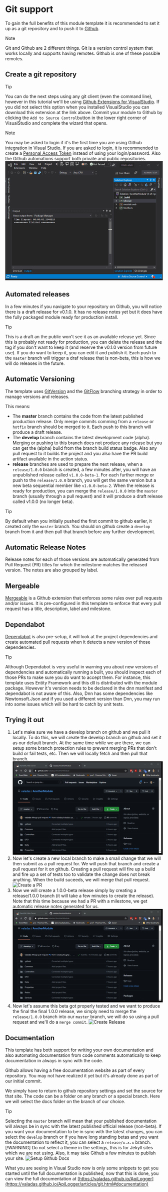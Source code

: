 ﻿# Git support

To gain the full benefits of this module template it is recommended to set it up as a git repository and to push it to [Github](https://github.com).

> [!NOTE]
> Git and Github are 2 different things. Git is a version control system that works locally and supports having remotes. Github is one of these possible remotes.
## Create a git repository

> [!TIP]
> You can do the next steps using any git client (even the command line), however in this tutorial we'll be using [Github Extensions for VisualStudio](https://visualstudio.github.com/). If you did not select this option when you installed VisualStudio you can download this extension at the link above.
Commit your module to Github by clicking the `Add to Source Control`button in the lower right corner of VisualStudio and complete the wizard that opens.

> [!NOTE]
> You may be asked to login if it's the first time you are using Github integration in Visual Studio. If you are asked to login, it is recommended to create a [Personal Access Token](https://docs.github.com/en/github/authenticating-to-github/creating-a-personal-access-token) instead of using your login/password. Also the Github automations support both private and public repositories.
![Initial Commit](../images/initial-commit.gif)

## Automated releases

In a few minutes if you navigate to your repository on Github, you will notice there is a draft release for v0.1.0. It has no release notes yet but it does have the fully packaged module ready for production install.

> [!TIP]
> This is a draft an the public won't see it as an available release yet. Since this is probably not ready for production, you can delete the release and the tag if you don't want to keep it (and reserve the v0.1.0 version from future use). If you do want to keep it, you can edit it and publish it. Each push to the `master` branch will trigger a draf release that is non-beta, this is how we will do releases in the future.
## Automatic Versioning

The template uses [GitVersion](https://github.com/GitTools/GitVersion) and the [GitFlow](https://gitversion.net/docs/git-branching-strategies/gitflow) branching strategy in order to manage versions and releases.

This means:
- The **master** branch contains the code from the latest published production release. Only merge commits comming from a `release` or `hotfix` branch should be merged to it. Each push to this branch will produce a draft release.
- The **develop** branch contains the latest development code (alpha). Merging or pushing to this branch does not produce any release but you can get the (alpha) build from the branch build status badge. Also any pull request to it builds the project and you also have the PR build artifact available in the action status.
- **release** branches are used to prepare the next release, when a `release/1.0.0` branch is created, a few minutes after, you will have an unpublished release called `v1.0.0-beta-1`. For each further merge or push to the `release/1.0.0` branch, you will get the same version but a new beta sequential member like `v1.0.0-beta-2`. When the release is ready for production, you can merge the `release/1.0.0` into the `master` branch (usually through a pull request) and it will produce a draft release called v1.0.0 (no longer beta).

> [!TIP]
> By default when you initially pushed the first commit to github earlier, it created only the `master` branch. You should on github create a `develop` branch from it and then pull that branch before any further development.
## Automatic Release Notes

Release notes for each of those versions are automatically generated from Pull Request (PR) titles for which the milestone matches the released version. The notes are also grouped by label.

## Mergeable

[Mergeable](https://mergeable.readthedocs.io/en/latest/index.html) is a Github extension that enforces some rules over pull requests and/or issues. It is pre-configured in this template to enforce that every pull request has a title, description, label and milestone.

## Dependabot

[Dependabot](https://dependabot.com/) is also pre-setup, it will look at the project dependencies and create automated pull requests when it detects a new version of those dependencies.

> [!TIP]
> Although Dependabot is very useful in warning you about new versions of dependencies and automatically running a built, you should inspect each of those PRs to make sure you do want to accept them. For instance, this template uses Entity Framework and this dll is distributed with the module package. However it's version needs to be declared in the dnn manifest and dependabot is not aware of this. Also, Dnn has some dependencies like Newtonsoft.Json and if you used a different version than Dnn, you may run into some issues which will be hard to catch by unit tests.
## Trying it out

1. Let's make sure we have a develop branch on github and we pull it locally. To do this, we will create the develop branch on github and set it as our default branch. At the same time while we are there, we can setup some branch protection rules to prevent merging PRs that don't build or fail tests, etc. Then we will locally fetch and then pull that branch.
![Create develop branch](../images/create-develop-branch.gif)
2. Now let's create a new local branch to make a small change that we will then submit as a pull request for. We will push that branch and create a pull request for it on github. Creating a pull request will fire up a build and fire up a set of tests too to validate the change does not break anything. When the build suceeds, we will merge that pull request.
![Create a PR](../images/create-pull-request.gif)
3. Now we will create a 1.0.0-beta release simply by creating a release/1.0.0 branch (it will take a few minutes to create the release). Note that this time because we had a PR with a milestone, we get automatic release notes generated for us.
![Create a beta RC](../images/create-beta-release.gif)
4. Now let's assume this beta got properly tested and we want to produce the final the final 1.0.0 release, we simply need to merge the `release/1.0.0` branch into our `master` branch, we will do so using a pull request and we'll do a `merge commit`.
![Create Release](../images/create-release.gif)

## Documentation

This template has both support for writing your own documentation and also automating documentation from code comments automatically to keep documentation in always in sync with the code.

Github allows having a free documentation website as part of every repository. You may not have realized it yet but it's already done as part of our initial commit.

We simply have to return to github repository settings and set the source for that site. The code can be a folder on any branch or a special branch. Here we will select the docs folder on the branch of our choice.

> [!TIP]
> Selecting the `master` branch will mean that your published documentation will always be in sync with the latest published official release (non-beta). If you want your documentation to be in sync with the latest changes, you can select the `develop` branch or if you have long standing betas and you want the documentation to reflect it, you can select a `release/x.x.x` branch.
> [!WARNING]
> Do not select a theme in the settings, this is for Jekyll sites which we are not using. Also, it may take Github a few minutes to publish your site.
![Setup Github Docs](../images/setup-git-docs.gif)

What you are seeing in Visual Studio now is only some snippets to get you started until the full documentation is published, now that this is done, you can view the full documentation at [https://valadas.github.io/ApiLogger](https://valadas.github.io/ApiLogger/articles/git.html#documentation)